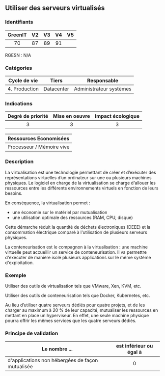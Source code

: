 ## Utiliser des serveurs virtualisés

### Identifiants

| GreenIT | V2  | V3  | V4  | V5  |
| :-----: | :-: | :-: | :-: | :-: |
|   70    | 87  | 89  | 91  |     |

RGESN : N/A

### Catégories

| Cycle de vie  |   Tiers    |       Responsable       |
| :-----------: | :--------: | :---------------------: |
| 4. Production | Datacenter | Administrateur systèmes |

### Indications

| Degré de priorité | Mise en oeuvre | Impact écologique |
| :---------------: | :------------: | :---------------: |
|         3         |       3        |         3         |

|  Ressources Economisées   |
| :-----------------------: |
| Processeur / Mémoire vive |

### Description

La virtualisation est une technologie permettant de créer et d’exécuter des représentations virtuelles d’un ordinateur sur une ou plusieurs machines physiques. Le logiciel en charge de la virtualisation se charge d'allouer les ressources entre les différents environnements virtuels en fonction de leurs besoins.

En conséquence, la virtualisation permet :

- une économie sur le matériel par mutualisation
- une utilisation optimale des ressources (RAM, CPU, disque)

Cette démarche réduit la quantité de déchets électroniques (DEEE) et la consommation électrique comparé à l'utilisation de plusieurs serveurs physiques.

La conteneurisation est le compagnon à la virtualisation : une machine virtuelle peut accueillir un service de conteneurisation. Il va permettre d'executer de manière isolé plusieurs applications sur le même système d'exploitation.

### Exemple

Utiliser des outils de virtualisation tels que VMware, Xen, KVM, etc.

Utiliser des outils de conteneurisation tels que Docker, Kubernetes, etc.

Au lieu d’utiliser quatre serveurs dédiés pour quatre projets, et de les charger au maximum à 20 % de leur capacité, mutualiser les ressources en mettant en place un hyperviseur. En effet, une seule machine physique pourra offrir les mêmes services que les quatre serveurs dédiés.

### Principe de validation

| Le nombre ...                                    | est inférieur ou égal à |
| ------------------------------------------------ | :---------------------: |
| d'applications non hébergées de façon mutualisée |            0            |
